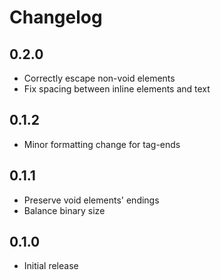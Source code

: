 # Changelog

## 0.2.0

- Correctly escape non-void elements
- Fix spacing between inline elements and text

## 0.1.2

- Minor formatting change for tag-ends

## 0.1.1

- Preserve void elements' endings
- Balance binary size

## 0.1.0

- Initial release
